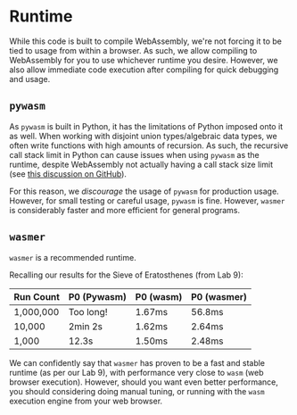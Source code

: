 # Runtime

While this code is built to compile  WebAssembly, we're not forcing it to be tied to usage from within a browser. As such, we allow compiling to WebAssembly for you to use whichever runtime you desire. However, we also allow immediate code execution after compiling for quick debugging and usage.

## `pywasm`

As `pywasm` is built in Python, it has the limitations of Python imposed onto it as well. When working with disjoint union types/algebraic data types, we often write functions with high amounts of recursion. As such, the recursive call stack limit in Python can cause issues when using `pywasm` as the runtime, despite WebAssembly not actually having a call stack size limit (see [this discussion on GitHub](https://github.com/WebAssembly/design/issues/1163)).

For this reason, we _discourage_ the usage of `pywasm` for production usage. However, for small testing or careful usage, `pywasm` is fine. However, `wasmer` is considerably faster and more efficient for general programs.

## `wasmer`

`wasmer` is a recommended runtime.

Recalling our results for the Sieve of Eratosthenes (from Lab 9):

| Run Count | P0 (Pywasm) | P0 (wasm) | P0 (wasmer) |
|-----------|-------------|-----------|-------------|
| 1,000,000 | Too long!   | 1.67ms    | 56.8ms      |
| 10,000    | 2min 2s     | 1.62ms    | 2.64ms      |
| 1,000     | 12.3s       | 1.50ms    | 2.48ms      |

We can confidently say that `wasmer` has proven to be a fast and stable runtime (as per our Lab 9), with performance very close to `wasm` (web browser execution). However, should you want even better performance, you should considering doing manual tuning, or running with the `wasm` execution engine from your web browser.
